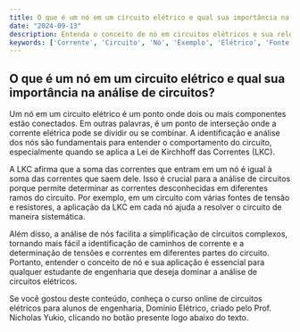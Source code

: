 ```yaml
---
title: O que é um nó em um circuito elétrico e qual sua importância na análise de circuitos?
date: "2024-09-13"
description: Entenda o conceito de nó em circuitos elétricos e sua relevância na análise de circuitos.
keywords: ['Corrente', 'Circuito', 'Nó', 'Exemplo', 'Elétrico', 'Fonte']
---
```


## O que é um nó em um circuito elétrico e qual sua importância na análise de circuitos?

Um nó em um circuito elétrico é um ponto onde dois ou mais componentes estão conectados. Em outras palavras, é um ponto de interseção onde a corrente elétrica pode se dividir ou se combinar. A identificação e análise dos nós são fundamentais para entender o comportamento do circuito, especialmente quando se aplica a Lei de Kirchhoff das Correntes (LKC).

A LKC afirma que a soma das correntes que entram em um nó é igual à soma das correntes que saem dele. Isso é crucial para a análise de circuitos porque permite determinar as correntes desconhecidas em diferentes ramos do circuito. Por exemplo, em um circuito com várias fontes de tensão e resistores, a aplicação da LKC em cada nó ajuda a resolver o circuito de maneira sistemática.

Além disso, a análise de nós facilita a simplificação de circuitos complexos, tornando mais fácil a identificação de caminhos de corrente e a determinação de tensões e correntes em diferentes partes do circuito. Portanto, entender o conceito de nó e sua aplicação é essencial para qualquer estudante de engenharia que deseja dominar a análise de circuitos elétricos.

Se você gostou deste conteúdo, conheça o curso online de circuitos elétricos para alunos de engenharia, Domínio Elétrico, criado pelo Prof. Nicholas Yukio, clicando no botão presente logo abaixo do texto.